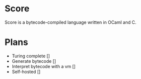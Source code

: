 # Score

Score is a bytecode-compiled language written in OCaml and C.

# Plans
- Turing complete []
- Generate bytecode []
- Interpret bytecode with a vm []
- Self-hosted []
